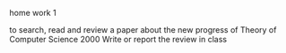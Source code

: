 home work 1 

to search, read and review a paper about the new progress of Theory of Computer Science 2000
Write or report the review in class